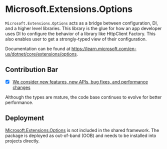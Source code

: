 # Microsoft.Extensions.Options

`Microsoft.Extensions.Options` acts as a bridge between configuration, DI, and a higher level libraries. This library is the glue for how an app developer uses DI to configure the behavior of a library like HttpClient Factory. This also enables user to get a strongly-typed view of their configuration.

Documentation can be found at https://learn.microsoft.com/en-us/dotnet/core/extensions/options.

## Contribution Bar
- [x] [We consider new features, new APIs, bug fixes, and performance changes](../../libraries/README.md#primary-bar)

Although the types are mature, the code base continues to evolve for better performance.

## Deployment
[Microsoft.Extensions.Options](https://www.nuget.org/packages/Microsoft.Extensions.Options) is not included in the shared framework. The package is deployed as out-of-band (OOB) and needs to be installed into projects directly.
